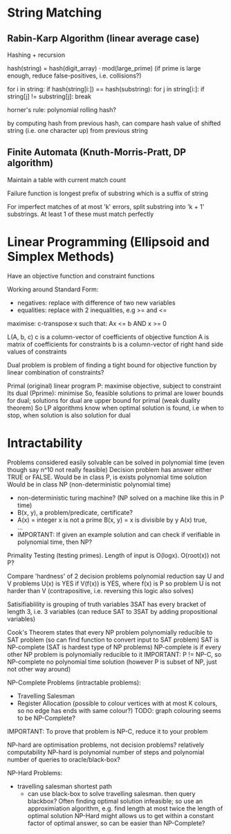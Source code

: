 <!-- SPDX-License-Identifier: zlib-acknowledgement -->
# String Matching
## Rabin-Karp Algorithm (linear average case)
Hashing + recursion

hash(string) = hash(digit_array) · mod(large_prime)
(if prime is large enough, reduce false-positives, i.e. collisions?)

for i in string:
  if hash(string[i:]) == hash(substring):
    for j in string[i:]:
      if string[j] != substring[j]:
        break
    
horner's rule: polynomial rolling hash?

by computing hash from previous hash, can compare hash value of shifted string (i.e. one character up) from previous string

## Finite Automata (Knuth-Morris-Pratt, DP algorithm)
Maintain a table with current match count

Failure function is longest prefix of substring which is a suffix of string 

For imperfect matches of at most 'k' errors, split substring into 'k + 1' substrings. 
At least 1 of these must match perfectly

# Linear Programming (Ellipsoid and Simplex Methods)
Have an objective function and constraint functions

Working around Standard Form:
* negatives: replace with difference of two new variables
* equalities: replace with 2 inequalities, e.g >= and <=

maximise: c-transpose·x
such that: Ax <= b AND x >= 0

L(A, b, c)
c is a column-vector of coefficients of objective function 
A is matrix of coefficients for constraints 
b is a column-vector of right hand side values of constraints

Dual problem is problem of finding a tight bound for objective function by linear combination of constraints?

Primal (original) linear program P: maximise objective, subject to constraint
Its dual (Pprime): minimise
So, feasible solutions to primal are lower bounds for dual; solutions for dual are upper bound for primal (weak duality theorem)
So LP algorithms know when optimal solution is found, i.e when to stop, when solution is also solution for dual 

# Intractability
Problems considered easily solvable can be solved in polynomial time (even though say n^10 not really feasible)
Decision problem has answer either TRUE or FALSE. 
Would be in class P, is exists polynomial time solution
Would be in class NP (non-deterministic polynomial time)
  * non-deterministic turing machine? (NP solved on a machine like this in P time)
  * B(x, y), a problem/predicate, certificate?
  * A(x) = integer x is not a prime
    B(x, y) = x is divisible by y
    A(x) true,  
  ...
  * IMPORTANT: If given an example solution and can check if verifiable in polynomial time, then NP?

Primality Testing (testing primes).
Length of input is O(logx). O(root(x)) not P?

Compare 'hardness' of 2 decision problems
polynomial reduction
say U and V problems
U(x) is YES if V(f(x)) is YES, where f(x) is P
so problem U is not harder than V
(contrapositive, i.e. reversing this logic also solves)

Satisifiablility is grouping of truth variables
3SAT has every bracket of length 3, i.e. 3 variables
(can reduce SAT to 3SAT by adding propositional variables)

Cook's Theorem states that every NP problem polynomially reducible to SAT problem 
(so can find function to convert input to SAT problem)
SAT is NP-complete (SAT is hardest type of NP problems)
NP-complete is if every other NP problem is polynomially reducible to it
IMPORTANT: P != NP-C, so NP-complete no polynomial time solution
(however P is subset of NP, just not other way around)

NP-Complete Problems (intractable problems): 
  * Travelling Salesman
  * Register Allocation (possible to colour vertices with at most K colours, so no edge has ends with same colour?)
  TODO: graph colouring seems to be NP-Complete?

IMPORTANT: To prove that problem is NP-C, reduce it to your problem 

NP-hard are optimisation problems, not decision problems?
relatively computability
NP-hard is polynomial number of steps and polynomial number of queries to oracle/black-box?

NP-Hard Problems:
  * travelling salesman shortest path
    - can use black-box to solve travelling salesman. then query blackbox?
Often finding optimal solution infeasible; so use an approximiation algorithm,
e.g. find length at most twice the length of optimal solution
NP-Hard might allows us to get within a constant factor of optimal answer,
so can be easier than NP-Complete?
